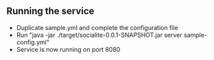 ## Running the service

- Duplicate sample.yml and complete the configuration file
- Run "java -jar ./target/socialite-0.0.1-SNAPSHOT.jar server sample-config.yml"
- Service is now running on port 8080

